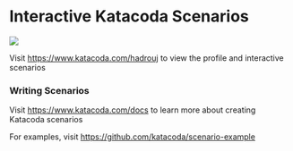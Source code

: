 # Interactive Katacoda Scenarios

[![](http://shields.katacoda.com/katacoda/hadrouj/count.svg)](https://www.katacoda.com/hadrouj "Get your profile on Katacoda.com")

Visit https://www.katacoda.com/hadrouj to view the profile and interactive scenarios

### Writing Scenarios
Visit https://www.katacoda.com/docs to learn more about creating Katacoda scenarios

For examples, visit https://github.com/katacoda/scenario-example
